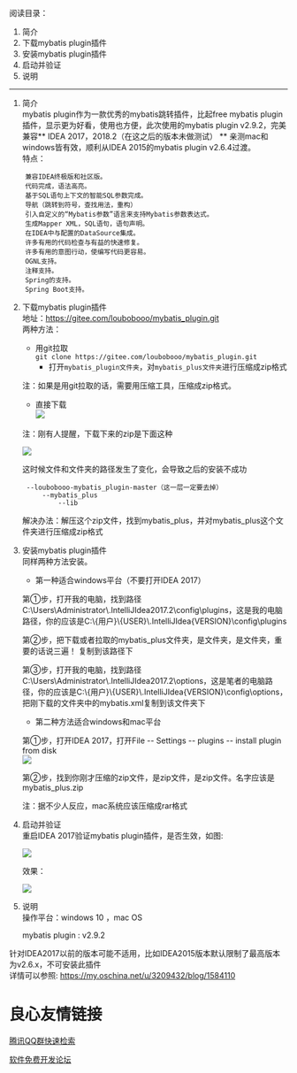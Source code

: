 阅读目录：
1. 简介   
2. 下载mybatis plugin插件   
3. 安装mybatis plugin插件   
4. 启动并验证   
5. 说明   
---
1. 简介   
    mybatis plugin作为一款优秀的mybatis跳转插件，比起free mybatis plugin插件，显示更为好看，使用也方便，此次使用的mybatis plugin v2.9.2，完美兼容** IDEA 2017，2018.2（在这之后的版本未做测试） ** 亲测mac和windows皆有效，顺利从IDEA 2015的mybatis plugin v2.6.4过渡。   
特点：
```
    兼容IDEA终极版和社区版。   
    代码完成，语法高亮。   
    基于SQL语句上下文的智能SQL参数完成。   
    导航（跳转到符号，查找用法，重构）   
    引入自定义的“Mybatis参数”语言来支持Mybatis参数表达式。   
    生成Mapper XML，SQL语句，语句声明。   
    在IDEA中与配置的DataSource集成。   
    许多有用的代码检查与有益的快速修复。   
    许多有用的意图行动，使编写代码更容易。   
    OGNL支持。   
    注释支持。   
    Spring的支持。   
    Spring Boot支持。
```   
2. 下载mybatis plugin插件     
    地址：https://gitee.com/loubobooo/mybatis_plugin.git   
    两种方法：
    * 用git拉取   
    ``git clone https://gitee.com/loubobooo/mybatis_plugin.git``    
        * 打开``mybatis_plugin文件夹``，对``mybatis_plus文件夹``进行压缩成zip格式

    注：如果是用git拉取的话，需要用压缩工具，压缩成zip格式。   

    * 直接下载   
    ![](https://static.oschina.net/uploads/space/2017/1203/154926_s2Ue_3209432.png) 

    注：刚有人提醒，下载下来的zip是下面这种

    ![](https://static.oschina.net/uploads/space/2017/1203/164434_obuw_3209432.png)
    
    这时候文件和文件夹的路径发生了变化，会导致之后的安装不成功   

        --loubobooo-mybatis_plugin-master（这一层一定要去掉）   
            --mybatis_plus        
                --lib    
    解决办法：解压这个zip文件，找到mybatis_plus，并对mybatis_plus这个文件夹进行压缩成zip格式

3. 安装mybatis plugin插件   
    同样两种方法安装。   

    * 第一种适合windows平台（不要打开IDEA 2017）   

    第①步，打开我的电脑，找到路径C:\Users\Administrator\\.IntelliJIdea2017.2\\config\\plugins，这是我的电脑路径，你的应该是C:\\{用户}\\{USER}\\.IntelliJIdea{VERSION}\\config\\plugins   

    第②步，把下载或者拉取的mybatis_plus文件夹，是文件夹，是文件夹，重要的话说三遍！ 复制到该路径下    
 
    第③步，打开我的电脑，找到路径C:\Users\Administrator\\.IntelliJIdea2017.2\\options，这是笔者的电脑路径，你的应该是C:\\{用户}\\{USER}\\.IntelliJIdea{VERSION}\\config\\options，把刚下载的文件夹中的mybatis.xml复制到该文件夹下   
 

    * 第二种方法适合windows和mac平台   

    第①步，打开IDEA 2017，打开File -- Settings -- plugins -- install plugin from disk    
            ![](https://static.oschina.net/uploads/space/2017/1203/160437_R6Bk_3209432.png)   


     第②步，找到你刚才压缩的zip文件，是zip文件，是zip文件。名字应该是mybatis_plus.zip   

    注：据不少人反应，mac系统应该压缩成rar格式    

4. 启动并验证    
    重启IDEA 2017验证mybatis plugin插件，是否生效，如图:   

    ![](https://static.oschina.net/uploads/space/2017/1203/160756_6rTO_3209432.png)   

    效果：   

    ![](https://static.oschina.net/uploads/space/2017/1203/165246_GoUf_3209432.png)   
       

5. 说明   
    操作平台：windows 10 ，mac OS   

    mybatis plugin : v2.9.2   

针对IDEA2017以前的版本可能不适用，比如IDEA2015版本默认限制了最高版本为v2.6.x，不可安装此插件    
详情可以参照: https://my.oschina.net/u/3209432/blog/1584110

 # 良心友情链接

[腾讯QQ群快速检索](http://u.720life.cn/s/8cf73f7c)

[软件免费开发论坛](http://u.720life.cn/s/bbb01dc0)